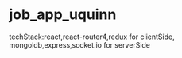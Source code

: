 # job_app_uquinn
techStack:react,react-router4,redux for clientSide, mongoldb,express,socket.io for serverSide
